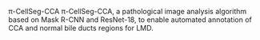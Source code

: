 π-CellSeg-CCA
π-CellSeg-CCA, a pathological image analysis algorithm based on Mask R-CNN and ResNet-18, to enable automated annotation of CCA and normal bile ducts regions for LMD.
